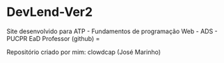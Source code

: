 # DevLend-Ver2

Site desenvolvido para ATP - Fundamentos de programação Web - ADS - PUCPR EaD Professor (github) =

Repositório criado por mim: clowdcap (José Marinho)
